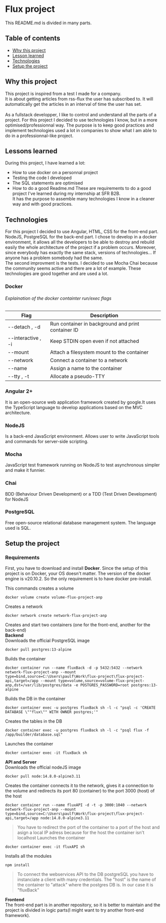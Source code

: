 # Flux project

This README.md is divided in many parts.
## Table of contents
* [Why this project](#Why-this-project)
* [Lesson learned](#Lessons-learned)
* [Technologies](#Technologies)
* [Setup the project](#Setup-the-project)

## Why this project
This project is inspired from a test I made for a company.</br>
It is about getting articles from rss-flux the user has subscribed to. It will automatically get the articles in an interval of time the user has set.</br></br>
As a fullstack developper, I like to control and understand all the parts of a project. For this project I decided to use technologies I know, but in a more optimised/professionnal way. The purpose is to keep good practices and implement technologies used a lot in companies to show what I am able to do in a professionnal-like project.

## Lessons learned
During this project, I have learned a lot:
- How to use docker on a personnal project
- Testing the code I developed
- The SQL statements are optimised 
- How to do a good Readme.md
These are requirements to do a good project I've learned during my internship at SFR B2B.</br>
It has the purpose to assemble many technologies I know in a cleaner way and with good practices.

## Technologies
For this project I decided to use Angular, HTML, CSS for the front-end part. NodeJS, PostgreSQL for the back-end part. I chose to develop in a docker environment, it allows all the developers to be able to destroy and rebuild easily the whole architecture of the project if a problem occurs. Moreover, since everybody has exactly the same stack, versions of technologies... If anyone has a problem somebody had the same.</br>
The second improvment is the tests. I decided to use Mocha Chai because the community seems active and there are a lot of example. These technologies are good together and are used a lot.

### Docker

###### Explaination of the *docker containter run/exec* flags

Flag | Description
------------ | -------------
--detach , -d | Run container in background and print container ID
--interactive , -i | Keep STDIN open even if not attached
--mount | Attach a filesystem mount to the container
--network | Connect a container to a network
--name | Assign a name to the container
--tty , -t | Allocate a pseudo-TTY

### Angular 2+
It is an open-source web application framework created by google.It uses the TypeScript language to develop applications based on the MVC architecture.

### NodeJS
Is a back-end JavaScript environment. Allows user to write JavaScript tools and commands for server-side scripting.

### Mocha
JavaScript test framework running on NodeJS to test asynchronous simpler and make it funnier.

### Chai
BDD (Behaviour Driven Development) or a TDD (Test Driven Development) for NodeJS

### PostgreSQL
Free open-source relational database management system. The language used is SQL.

## Setup the project

### Requirements

First, you have to download and install **Docker**.
Since the setup of this project is on Docker, your OS doesn't matter. The version of the docker engine is v20.10.2.
So the only requirement is to have docker pre-install.

This commands creates a volume
```
docker volume create volume-flux-project-anp
```
Creates a network
```
docker network create network-flux-project-anp
```

Creates and start two containers (one for the front-end, another for the back-end)<br>
**Backend**<br>
Downloads the official PostgreSQL image
```
docker pull postgres:13-alpine
```
Builds the container
```
docker container run --name fluxBack -d -p 5432:5432 --network network-flux-project-anp --mount type=bind,source=C:\Users\paulf\Work\flux-project\flux-project-api,target=/app --mount type=volume,source=volume-flux-project-anp,dst=/var/lib/postgres/data -e POSTGRES_PASSWORD=root postgres:13-alpine
```
Builds the DB in the container
```
docker container exec -u postgres fluxBack sh -l -c "psql -c 'CREATE DATABASE \""flux\"" WITH OWNER postgres;'"
```
Creates the tables in the DB
```
docker container exec -u postgres fluxBack sh -l -c "psql flux -f /app/builder/database.sql"
```
Launches the container
```
docker container exec -it fluxBack sh
```

**API and Server**<br>
Downloads the official nodeJS image
```
docker pull node:14.8.0-alpine3.11
```
Creates the container connects it to the network, gives it a connection to the volume and redirects its port 80 (container) to the port 3000 (host) of the host 
```
docker container run --name fluxAPI -d -t -p 3000:1040 --network network-flux-project-anp --mount type=bind,source=C:\Users\paulf\Work\flux-project\flux-project-api,target=/app node:14.8.0-alpine3.11
```
> You have to redirect the port of the container to a port of the host and asign a local IP adress because for the host the container isn't localhost
Launches the container
```
docker container exec -it fluxAPI sh
```

Installs all the modules
```
npm install
```

> To connect the webservices API to the DB postgreSQL you have to instanciate a client with many credentials. The "host" is the name of the container to "attack" where the postgres DB is. In our case it is "fluxBack"

**Frontend**<br>
The front-end part is in another repository, so it is better to maintain and the project is divided in logic parts(I might want to try another front-end framework).

